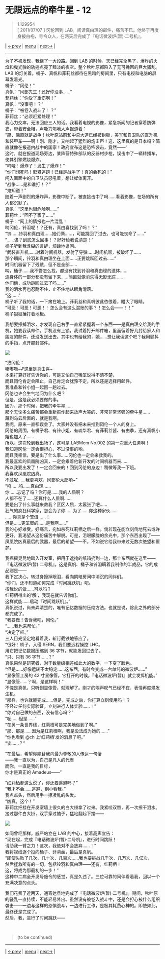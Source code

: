 # 无限远点的牵牛星 - 12
> 1.129954  
> [ 2011/07/07 ] 冈伦回到 LAB，阅读真由理的邮件，痛苦不已。他终于再度身披白袍，号令众人，在两天后完成了『电话微波炉(暂)·二号机』。  

| [←prev](./0163) | [menu](../) | [next→](./0165) |

---

为了不被发现，我绕了一大段路。回到 LAB 的时候，天已经完全黑了，爆炸的火焰和曳光弹的轨迹点亮了黯淡的夜空。整个秋叶原都陷入了无可挽回的巨大骚乱。LAB 的灯关着，桶子、真帆和菲莉丝都待在黑暗的房间里，只有电视和电脑的屏幕发着光。  
桶子：“冈伦！”  
真帆：“冈部先生！还好你没事……”  
菲莉丝：“你受了重伤啊！”  
真帆：“没事吧！？”  
桶子：“被卷入战斗了！？”  
菲莉丝：“必须赶紧处理！”  
我心力交瘁，无法回应三人的话。我看着电视的影像，紧急新闻的记者穿着防弹衣，带着安全帽，声嘶力竭地大声报道着：  
“简、简直就是战争！秋叶原站前和中央大道已经被封锁，美军和自卫队的直升机和装甲车——啊！刚、刚才，又响起了猛烈的炮击声！这、这里真的是日本吗？简直就像在报道内战中的国家！政府宣布这是恐怖袭击，竟然——”  
这时，就在报道现场旁边，某阵营特殊部队的反器材步枪，误击中了一辆转播车，使其引擎燃烧爆炸。  
“呜哇！爆炸了！发生了爆炸！”  
“你们想死吗！赶紧逃跑！已经是战争了！真的会死的！”  
闯入画面中的自卫队员怒吼着，想让媒体离开。  
“战争……是和谁打！？”  
“鬼知道！”  
随着一声剧烈的爆炸声，影像中断了。被直接击中了吗……看着影像，在场的所有人都沉默了。  
真帆：“这里也很危险啊……”  
菲莉丝：“回不了家了……”  
桶子：“网上的情报也一片混乱！  
 呐冈伦，铃羽呢！？还有，真由喜找到了吗！？”  
“铃……铃羽和真由理……她们俩……，可能跳回了过去，也可能丧命了……”  
“……诶？到底怎么回事！？好好给我说清楚！”  
桶子听到我含糊的言辞，烦躁地逼问。  
“武装直升机……对着时间机器，发射了导弹……时间机器，被破坏了……  
 那个瞬间，铃羽和真由理坐在上面……正要跳跃回过去……”  
 时间机器留下了残骸，但不是全部……  
 呐，桶子……我不管怎么找，都没有找到铃羽和真由理的遗体……  
 连身体的一部分都没有留下来……简直就像消失得无影无踪……  
 他们俩，成功跳回过去了吗……”  
我的泪水再也忍耐不住，止不住地从眼角滑落。  
“这……”  
桶子听了我的话，一下瘫在地上。菲莉丝和真帆彼此依偎着，瞪大了眼睛。  
“可恶！可恶！可恶！！怎么会有这么混账的事？！怎么会——！！”  
桶子狠狠捶打着地板。  

我想要擦掉泪水，才发现自己右手一直紧紧握着一个东西——是真由理交给我的手机，她要我读邮件。手机没有上锁，我试着打开邮件箱，里面留着好几封给家人和朋友的邮件，还没发送出去。其中也有给我的，她……想让我读这个吧？我用颤抖的手指，点开那封邮件。  

![](../static/image/0164-1.png)

“致冈伦：  
 嘟嘟噜\~♪这里是真由喜\~  
 本来打算好好告诉你的，可是又怕自己嘴笨说得不清不楚，  
 而且冈伦肯定会阻止，自己肯定会犹豫不定，所以还是选择用邮件。  
 我准备和铃小姐一起回一趟过去。  
 冈伦也许会生气地问为什么吧？  
 但是，这是我必须要做的事。  
 因为，那个时候，把我的牵牛星……  
 那个无论多么痛苦都会重新振作起来放声大笑的、非常非常坚强的牵牛星……  
 藏到乌云后面的，就是我啊。  
 我呢，原来一直都误会了。大家并没有把未来推到冈伦一个人的身上。  
 冈伦的周围，有桶子君、有铃小姐、有琉华君、有菲莉丝酱、有由季，还有真帆小姐也加入了……  
 所以，这次轮到我出场了，这可是 LABMem No.002 的第一次重大任务啊！  
 我知道冈伦一定会很担心，不过没事的哟。  
 而且我相信，要是出了什么事……冈伦也一定会来救我的。  
 我最喜欢的凤凰院凶真，一定会乘着他新开发的时间机器而来……  
 所以我要出发了！一定会回来的！回到冈伦的身边！稍微等我一下哦。  
 我喜欢凤凰院凶真。  
 不过呢……我更喜欢，冈部伦太郎哟\~”  
“呜……呜……真由理……  
 你……忘记了吗？你可是……我的人质啊？  
 人都不在了……还算什么人质啊……  
 要是出了什么事就来救我？区区人质，太嚣张了吧……  
 狂气的疯狂科学家，怎会为了你……为了……你这种家伙……  
 ……你真是个笨蛋……！  
 但是……更笨蛋的……是我啊……”  
我的心好难受，好痛苦，宛如杀死红莉栖之后一样。倘若现在能立刻倒地死去或许更好，我渴望从这份痛苦中解脱。可是，泪眼朦胧的余光中，那个东西出现了——凤凰院凶真最后的武器，最后的希望——不，不如说它给我带来过无数次绝望和噩梦。  

我摇摇晃晃地踏入开发室，把用于遮掩的纸箱扔到一边，那个东西就在这里——『电话微波炉(暂)·二号机』。这是真帆、桶子和铃羽瞒着我制作的半成品，它的成品则是——  
我下定决心，转过身擦掉眼泪，看向阴暗房间中消沉的同伴们。  
“你们，还不知道如何完成『时间跳跃机』吧。  
 按我说的做……可以吗？  
 红莉栖得出的‘解’，我现在就告诉你们。  
 这样就能……启动『时间跳跃机』。”  
真帆说过，尚未弄清楚的，唯有记忆数据的压缩方法。也就是说，除此之外的部分都完成了。  
“我要做！告诉我吧，冈伦。”  
“……我也来帮忙。”  
“决定了喵。”  
三人目光坚定地看着我，斩钉截铁地答应了。  
“很好！桶子，入侵 SERN，我们要远程操控 LHC。  
 用它把记忆数据压缩到 36 字节，就能发回过去了。  
“只、只有 36 字节……？”  
真帆果然是研究者，对于数量级相差如此大的数字，一下变了脸色。  
“但是……好像运转不太稳定……这东西，有时会变成一台单纯的微波炉……”  
“显像管工房的 42 寸显像管，它打开的时候，『电话微波炉(暂)』就会发挥机能。”  
“显像管……？啊，是这样啊！”  
不愧是真帆，只听到显像管，就理解了。刚才的唉声叹气已经不在，表情再度焕发生机。  
“那样，也许就能完成……但是，完成之后，你打算立刻使用吗！？  
 不经过任何实际验证，立刻进行人体实验……！”  
“你对自己做的东西，没有信心吗？”  
“呃……但是……”  
“在另一条世界线，红莉栖可是完美地做到了啊。”  
“那、那是……因为是红莉栖啊，我是没法成为她的……”  
“你也看到 @ch 上‘红莉栖’发的消息了吧。”  
“诶……？”  

“在最后，希望你能替我向最为尊敬的人传达一句话  
 ——我一直以为，自己是凡人的代表  
 而你，一直是我的目标，  
 你才是真正的 Amadeus——”  

“红莉栖都这么说了，你还要逃避吗？”  
“我才不会……逃避，别小看我。”  
我点点头，然后用手一撩凌乱的头发。  
“凶真，这个！”  
菲莉丝把挂在开发室墙上很久的白大褂拿了过来。我紧咬双唇，再一次擦干泪水。接过那件白大褂，双手穿过袖子，猛地翻起下摆——  

![](../static/image/0129-1.png)

如同曾经那样，威严站立在 LAB 的中心，接着高声宣告：  
“现在起，完成『电话微波炉(暂)·二号机』，进行时间跳跃！  
 请助我一臂之力！这次，我绝对不会放弃……！”  
我将视线逐个投向桶子、菲莉丝，最后是真帆。  
“即使失败了几次、几十次、几百次……我也要挑战几千次、几万次、几亿次，  
 然后拯救所有的一切，包括铃羽和真由理——还有，红莉栖！  
 这，将成为那最初的一步！”  
这种中二病全开发号施令的感觉，真是久违了。三位可靠的同伴看着我，回以一个充满决意的点头。  

我们花费了近两天，通宵达旦地完成了『电话微波炉(暂)·二号机』。期间，秋叶原的骚乱一直持续，不能轻易外出。虽然没有被卷入战斗中，还是会担心被什么组织袭击——一边与这样的恐惧战斗，一边进行工作，是极其耗费心神的。即使如此，最终还是完成了。  
然后，我，进行了时间跳跃——  


<br/>

> (to be continued)

---

| [←prev](./0163) | [menu](../) | [next→](./0165) |

